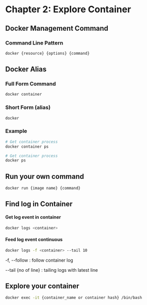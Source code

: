 # Chapter 2: Explore Container

## Docker Management Command

### Command Line Pattern

```sh
docker {resource} {options} {command}
```

## Docker Alias

### Full Form Command

```sh
docker container
```

### Short Form (alias)

```sh
docker
```

### Example

```sh
# Get container process
docker container ps

# Get container process
docker ps
```


## Run your own command

```sh
docker run {image name} {command}
```

## Find log in Container

#### Get log event in container

```sh
docker logs <container>
```

#### Feed log event continuous

```sh
docker logs -f <container> --tail 10
```

-f, --follow : follow container log

--tail {no of line} : tailing logs with latest line


## Explore your container

```sh
docker exec -it {container_name or container hash} /bin/bash
```